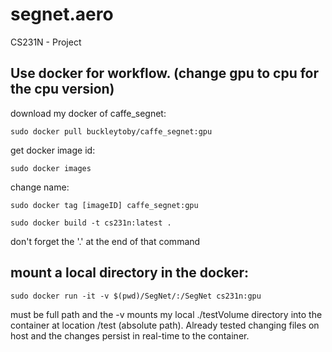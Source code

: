 # segnet.aero
CS231N - Project


## Use docker for workflow. (change gpu to cpu for the cpu version)
download my docker of caffe_segnet:

`sudo docker pull buckleytoby/caffe_segnet:gpu`

get docker image id:

`sudo docker images`

change name:

`sudo docker tag [imageID] caffe_segnet:gpu`

`sudo docker build -t cs231n:latest .`

don't forget the '.' at the end of that command
## mount a local directory in the docker:

`sudo docker run -it -v $(pwd)/SegNet/:/SegNet cs231n:gpu`

must be full path
and the -v mounts my local ./testVolume directory into the container at location /test (absolute path). Already tested  changing files on host and the changes persist in real-time to the container.
